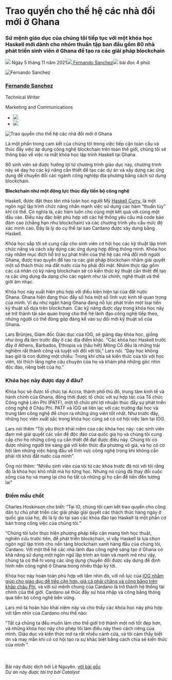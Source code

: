 # Trao quyền cho thế hệ các nhà đổi mới ở Ghana

### **Sứ mệnh giáo dục của chúng tôi tiếp tục với một khóa học Haskell mới dành cho nhóm thuần tập ban đầu gồm 80 nhà phát triển sinh viên ở Ghana để tạo ra các giải pháp blockchain**

![](img/2021-11-05-empowering-a-new-generation-of-innovators-in-ghana.002.png) Ngày 5 tháng 11 năm 2021![](img/2021-11-05-empowering-a-new-generation-of-innovators-in-ghana.002.png)[ Fernando Sanchez](tmp//en/blog/authors/fernando-sanchez/page-1/)![](img/2021-11-05-empowering-a-new-generation-of-innovators-in-ghana.003.png) bài đọc 4 phút

![Fernando Sanchez](img/2021-11-05-empowering-a-new-generation-of-innovators-in-ghana.004.png)[](tmp//en/blog/authors/fernando-sanchez/page-1/)

### [**Fernando Sanchez**](tmp//en/blog/authors/fernando-sanchez/page-1/)

Technical Writer

Marketing and Communications

- ![](img/2021-11-05-empowering-a-new-generation-of-innovators-in-ghana.005.png)[](mailto:fernando.sanchez@iohk.io "Email")
- ![](img/2021-11-05-empowering-a-new-generation-of-innovators-in-ghana.006.png)[](https://www.linkedin.com/in/linkedinsanchezf/ "LinkedIn")

![Trao quyền cho thế hệ các nhà đổi mới ở Ghana](https://github.com/cardano2vn/iohk-blog/blob/main/vi/docs1/2021/11/img/2021-11-05-empowering-a-new-generation-of-innovators-in-ghana.007.png?raw=true)

Là một phần trong cam kết của chúng tôi trong việc tiếp cận toàn cầu và thúc đẩy việc áp dụng công nghệ blockchain trên toàn thế giới, chúng tôi sẽ thông báo về việc ra mắt khóa học lập trình Haskell tại Ghana.

80 sinh viên sẽ được hưởng lợi từ chương trình giáo dục này, chương trình này sẽ dạy họ các kỹ năng cần thiết để tạo các dự án và xây dựng các ứng dụng để chuyển đổi các ngành công nghiệp địa phương bằng cách sử dụng blockchain.

**Blockchain như một động lực thúc đẩy tiến bộ công nghệ**

Haskell, được đặt theo tên nhà toán học người Mỹ [Haskell Curry](https://en.wikipedia.org/wiki/Haskell_Curry), là một ngôn ngữ lập trình chức năng nhấn mạnh việc sử dụng các hàm “thuần túy” khi có thể. Có nghĩa là, các hàm luôn cho cùng một kết quả với cùng một đầu vào. Điều này đặc biệt phù hợp với các hệ thống yêu cầu mã code bảo đảm cao (chẳng hạn như blockchain) và các chương trình yêu cầu mức độ xác minh cao. Đây là lý do cụ thể tại sao Cardano được xây dựng bằng Haskell.

Khóa học sắp tới sẽ cung cấp cho sinh viên cơ hội học các kỹ thuật lập trình chức năng và cách xây dựng các ứng dụng hợp đồng thông minh. Khóa học này nhằm mục đích hỗ trợ sự phát triển của  thế hệ các nhà đổi mới người Ghana, được trao quyền để tạo ra các giải pháp blockchain nhằm giải quyết một số thách thức mà đất nước của họ phải đối mặt. Nhóm thực tập gồm các cá nhân có kỹ năng blockchain sẽ có kiến ​​thức kỹ thuật cần thiết để tạo ra các ứng dụng đa dạng cho các ngành như tài chính, nghệ thuật và thế giới âm nhạc.

Khóa học này xuất hiện phù hợp với điều kiện hiện tại của đất nước Ghana. Ghana hiện đang thúc đẩy số hóa một số lĩnh vực kinh tế quan trọng của mình. Ví dụ như ngân hàng Ghana đang nỗ lực phát triển một loại tiền kỹ thuật số dựa trên blockchain. Các kỹ năng được dạy trong khóa học này sẽ trở thành tài sản quan trọng cho thế hệ lãnh đạo công nghệ tiếp theo, những người có thể đóng góp đáng kể vào sự đổi mới kỹ thuật số của Ghana.

Lars Brünjes, Giám đốc Giáo dục của IOG, sẽ giảng dạy khóa học, giống như ông đã làm trước đây ở các địa điểm khác. “Các khóa học Haskell trước đây ở Athens, Barbados, Ethiopia và (hầu hết) Mông Cổ đều là những trải nghiệm rất thành công và tuyệt vời đối với tôi,” Lars nói. “Dạy học không bao giờ là con đường một chiều: Trong khi chia sẻ kiến ​​thức của tôi với học viên, tôi thích lắng nghe câu chuyện của họ và khám phá những góc nhìn độc đáo, riêng biệt của họ.”

### **Khóa học này được dạy ở đâu?**

Khóa học sẽ được tổ chức tại Accra, thành phố thủ đô, trung tâm kinh tế và hành chính của Ghana, đồng thời được tổ chức với sự hợp tác của Tổ chức Công nghệ Liên Phi (PATF), một tổ chức phi lợi nhuận thúc đẩy sự phát triển công nghệ ở Châu Phi. PATF và IOG sẽ liên lạc với các trường đại học và trung tâm công nghệ để chọn ra những ứng viên tốt nhất. Như trước đây, những học viên xuất sắc trong khóa học cũng sẽ có cơ hội việc làm tại IOG.

Lars nói thêm “Tôi yêu thích khái niệm của các khóa học này: các sinh viên đam mê giải quyết các vấn đề độc đáo của quốc gia họ và chúng tôi cung cấp cho họ những công cụ cần thiết để đạt được điều này. Chúng tôi có được những người trẻ sáng giá với kiến ​​thức địa phương vô giá, và họ có cơ hội làm những việc hàng đầu về lĩnh vực công nghệ trong khi không cần phải rời khỏi đất nước của mình”.

Ông nói thêm: “Nhiều sinh viên của tôi từ các khóa trước đã nói với tôi rằng đó là khóa học khó nhất mà họ từng học. Nhưng nó cũng đã thay đổi cuộc sống của họ và mang lại cho họ tất cả những gì họ cần để tiến đến tương lai”

### **Điểm mấu chốt**

Charles Hoskinson cho biết: “Tại IO, chúng tôi cam kết trao quyền cho công dân tự chủ phát triển các giải pháp giải quyết các thách thức hàng ngày ở quốc gia của họ, đó là lý do tại sao các khóa đào tạo Haskell là một phần cơ bản trong công việc của chúng tôi.“

“Chúng tôi luôn thực hiện phương pháp tiếp cận mang tính học thuật, nghiên cứu trước tiên, để phát triển blockchain, vì vậy Haskell là lựa chọn ngôn ngữ lập trình cho nền tảng blockchain xanh hàng đầu của chúng tôi, Cardano. Với một thế hệ các nhà lãnh đạo công nghệ sáng tạo ở Ghana có khả năng sử dụng một ngôn ngữ lập trình an toàn và mạnh mẽ như vậy, chúng ta có thể hi vọng các ứng dụng chuyển đổi được xây dựng để định hình nền công nghệ ở Ghana trong nhiều thập kỷ tới.

Khóa học này hoàn toàn phù hợp với tầm nhìn đó, với nỗ lực của [IOG nhằm giúp cho giáo dục dễ tiếp cận hơn, giá cả phải chăng và công bằng trên khắp châu Phi](https://iohk.io/en/blog/posts/2021/08/24/making-education-in-africa-more-accessible-affordable-and-equitable/), và với sứ mệnh chung của Cardano là trở thành hệ thống tài chính của thế giới. Cardano sẽ thúc đẩy sự hòa nhập và công bằng thông qua tiến bộ công nghệ bền vững.

Lars mô tả hoàn hảo khái niệm này và cho thấy các khóa học này phù hợp với tầm nhìn của Cardano như thế nào:

“Tất cả chúng ta đều muốn làm cho thế giới trở thành một nơi tốt đẹp hơn, và những khóa học này cho phép tôi làm điều này theo cách riêng của mình. Giáo dục và kiến ​​thức mở ra rất nhiều cánh cửa, và tôi cảm thấy biết ơn và may mắn khi có cơ hội tạo ra sự khác biệt bằng cách chia sẻ kiến ​​thức của mình ”.<br><br><br><br>Bài này được dịch bởi Lê Nguyên. <a class="_active_edit_href" href="https://iohk.io/en/blog/posts/2021/11/05/empowering-a-new-generation-of-innovators-in-ghana/">với bài gốc</a><br><em>Dự án này được tài trợ bởi Catalyst</em>
